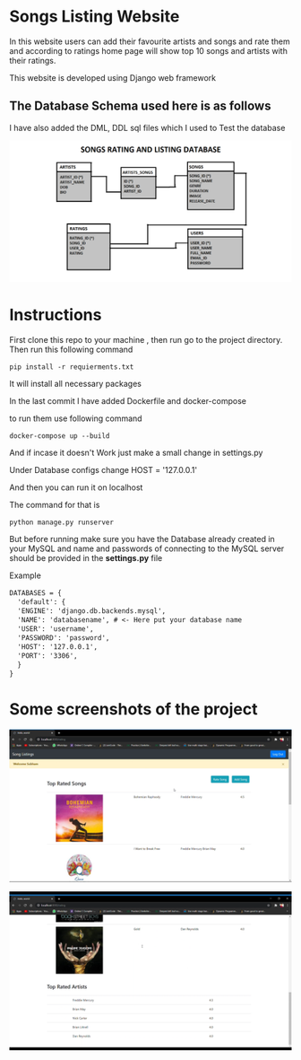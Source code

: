 # Songs Listing Website

In this website users can add their favourite artists and songs and rate them and according to ratings home page will show top 10 songs and artists with their ratings.

This website is developed using Django web framework

## The Database Schema used here is as follows

I have also added the DML, DDL sql files which I used to Test the database

![](screenshot/schema.png)

# Instructions

First clone this repo to your machine , then run go to the project directory.
Then run this following command

```
pip install -r requierments.txt
```

It will install all necessary packages

In the last commit I have added Dockerfile and docker-compose

to run them use following command

```
docker-compose up --build
```

And if incase it doesn't Work just make a small change in settings.py 

Under Database configs change HOST = '127.0.0.1'

And then you can run it on localhost

The command for that is

```
python manage.py runserver
```

But before running make sure you have the Database already created in your MySQL and name and passwords of connecting to the MySQL server should be provided in the **settings.py** file

Example

```
DATABASES = {
  'default': {
  'ENGINE': 'django.db.backends.mysql',
  'NAME': 'databasename', # <- Here put your database name
  'USER': 'username',
  'PASSWORD': 'password',
  'HOST': '127.0.0.1',
  'PORT': '3306',
  }
}
```

# Some screenshots of the project 

![](screenshot/1.png)

![](screenshot/2.png)
